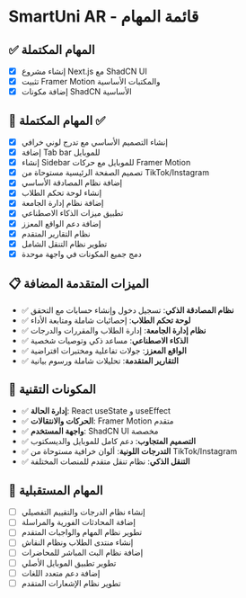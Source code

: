 # SmartUni AR - قائمة المهام

## ✅ المهام المكتملة
- [x] إنشاء مشروع Next.js مع ShadCN UI
- [x] تثبيت Framer Motion والمكتبات الأساسية
- [x] إضافة مكونات ShadCN الأساسية

## 🔄 المهام المكتملة ✅
- [x] إنشاء التصميم الأساسي مع تدرج لوني خرافي
- [x] إضافة Tab bar للموبايل
- [x] إنشاء Sidebar للموبايل مع حركات Framer Motion
- [x] تصميم الصفحة الرئيسية مستوحاة من TikTok/Instagram
- [x] إضافة نظام المصادقة الأساسي
- [x] إنشاء لوحة تحكم الطلاب
- [x] إضافة نظام إدارة الجامعة
- [x] تطبيق ميزات الذكاء الاصطناعي
- [x] إضافة دعم الواقع المعزز
- [x] نظام التقارير المتقدم
- [x] تطوير نظام التنقل الشامل
- [x] دمج جميع المكونات في واجهة موحدة

## 📋 الميزات المتقدمة المضافة
- ✅ **نظام المصادقة الذكي**: تسجيل دخول وإنشاء حسابات مع التحقق
- ✅ **لوحة تحكم الطلاب**: إحصائيات شاملة ومتابعة الأداء
- ✅ **نظام إدارة الجامعة**: إدارة الطلاب والمقررات والدرجات
- ✅ **الذكاء الاصطناعي**: مساعد ذكي وتوصيات شخصية
- ✅ **الواقع المعزز**: جولات تفاعلية ومختبرات افتراضية
- ✅ **التقارير المتقدمة**: تحليلات شاملة ورسوم بيانية

## 📱 المكونات التقنية
- ✅ **إدارة الحالة**: React useState و useEffect
- ✅ **الحركات والانتقالات**: Framer Motion متقدم
- ✅ **واجهة المستخدم**: ShadCN UI مخصصة
- ✅ **التصميم المتجاوب**: دعم كامل للموبايل والديسكتوب
- ✅ **التدرجات اللونية**: ألوان خرافية مستوحاة من TikTok/Instagram
- ✅ **التنقل الذكي**: نظام تنقل متقدم للمنصات المختلفة

## 🚀 المهام المستقبلية
- [ ] إنشاء نظام الدرجات والتقييم التفصيلي
- [ ] إضافة المحادثات الفورية والمراسلة
- [ ] تطوير نظام المهام والواجبات المتقدم
- [ ] إنشاء منتدى الطلاب ونظام النقاش
- [ ] إضافة نظام البث المباشر للمحاضرات
- [ ] تطوير تطبيق الموبايل الأصلي
- [ ] إضافة دعم متعدد اللغات
- [ ] تطوير نظام الإشعارات المتقدم
